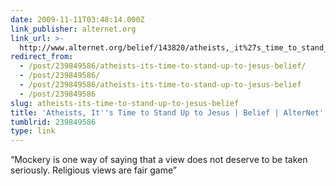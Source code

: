 ```yaml
---
date: 2009-11-11T03:48:14.000Z
link_publisher: alternet.org
link_url: >-
  http://www.alternet.org/belief/143820/atheists,_it%27s_time_to_stand_up_to_jesus?page=entire
redirect_from:
  - /post/239849586/atheists-its-time-to-stand-up-to-jesus-belief/
  - /post/239849586/
  - /post/239849586/atheists-its-time-to-stand-up-to-jesus-belief
  - /post/239849586
slug: atheists-its-time-to-stand-up-to-jesus-belief
title: 'Atheists, It''s Time to Stand Up to Jesus | Belief | AlterNet'
tumblrid: 239849586
type: link
---
```

<p>&ldquo;Mockery is one way of saying that a view does not deserve to be taken seriously. Religious views are fair game&rdquo;</p>
